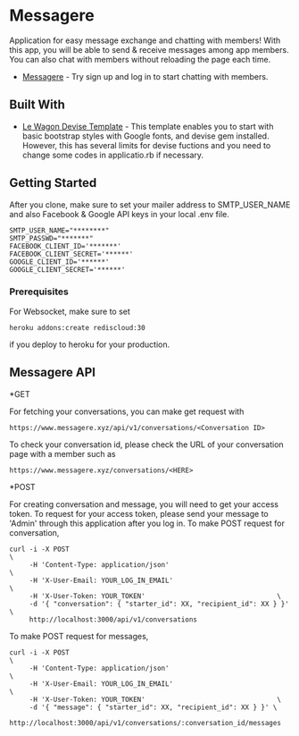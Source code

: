 # Messagere

Application for easy message exchange and chatting with members!
With this app, you will be able to send & receive messages among app members.
You can also chat with members without reloading the page each time.
* [Messagere](https://www.messagere.xyz/) - Try sign up and log in to start chatting with members.

## Built With

* [Le Wagon Devise Template](https://github.com/lewagon/rails-templates) - This template enables you to start with basic bootstrap styles with Google fonts, and devise gem installed. However, this has several limits for devise fuctions and you need to change some codes in applicatio.rb if necessary. 

## Getting Started

After you clone, make sure to set your mailer address to SMTP_USER_NAME and also Facebook & Google API keys in your local .env file.
```
SMTP_USER_NAME="********"
SMTP_PASSWD="*******"
FACEBOOK_CLIENT_ID='*******'
FACEBOOK_CLIENT_SECRET='******'
GOOGLE_CLIENT_ID='******'
GOOGLE_CLIENT_SECRET='******'
```

### Prerequisites

For Websocket, make sure to set

```
heroku addons:create rediscloud:30
```
if you deploy to heroku for your production.

## Messagere API

*GET

For fetching your conversations, you can make get request with
```
https://www.messagere.xyz/api/v1/conversations/<Conversation ID>
```
To check your conversation id, please check the URL of your conversation page with a member such as
```
https://www.messagere.xyz/conversations/<HERE>
```

*POST

For creating conversation and message, you will need to get your access token. 
To request for your access token, please send your message to 'Admin' through this application after you log in.
To make POST request for conversation,
```
curl -i -X POST                                                              \
     -H 'Content-Type: application/json'                                     \
     -H 'X-User-Email: YOUR_LOG_IN_EMAIL'                                      \
     -H 'X-User-Token: YOUR_TOKEN'                                 \
     -d '{ "conversation": { "starter_id": XX, "recipient_id": XX } }' \
     http://localhost:3000/api/v1/conversations
```

To make POST request for messages,
```
curl -i -X POST                                                              \
     -H 'Content-Type: application/json'                                     \
     -H 'X-User-Email: YOUR_LOG_IN_EMAIL'                                      \
     -H 'X-User-Token: YOUR_TOKEN'                                 \
     -d '{ "message": { "starter_id": XX, "recipient_id": XX } }' \
     http://localhost:3000/api/v1/conversations/:conversation_id/messages
```




